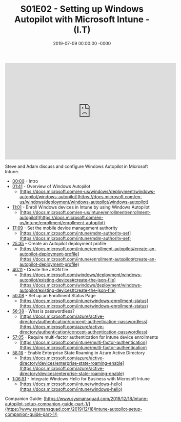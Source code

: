 ﻿---
layout: post
title: "S01E02 - Setting up Windows Autopilot with Microsoft Intune - (I.T)"
date: 2019-07-09 00:00:00 -0000
categories:
---

<iframe loading="lazy" width="560" height="315" src="https://www.youtube.com/embed/KN4tfKQqtVs" title="YouTube video player" frameborder="0" allow="accelerometer; autoplay; clipboard-write; encrypted-media; gyroscope; picture-in-picture" allowfullscreen></iframe>

Steve and Adam discuss and configure Windows Autopilot in Microsoft Intune.
- [00:00](https://www.youtube.com/watch?v=KN4tfKQqtVs&t=0s) - Intro
- [01:41](https://www.youtube.com/watch?v=KN4tfKQqtVs&t=101s) - Overview of Windows Autopilot
   - [https://docs.microsoft.com/en-us/windows/deployment/windows-autopilot/windows-autopilot](https://docs.microsoft.com/en-us/windows/deployment/windows-autopilot/windows-autopilot)
- [11:01](https://www.youtube.com/watch?v=KN4tfKQqtVs&t=661s) - Enroll Windows devices in Intune by using Windows Autopilot
   - [https://docs.microsoft.com/en-us/intune/enrollment/enrollment-autopilot](https://docs.microsoft.com/en-us/intune/enrollment/enrollment-autopilot)
- [17:09](https://www.youtube.com/watch?v=KN4tfKQqtVs&t=1029s) - Set the mobile device management authority
   - [https://docs.microsoft.com/intune/mdm-authority-set](https://docs.microsoft.com/intune/mdm-authority-set)
- [25:35](https://www.youtube.com/watch?v=KN4tfKQqtVs&t=1535s) - Create an Autopilot deployment profile
   - [https://docs.microsoft.com/intune/enrollment-autopilot#create-an-autopilot-deployment-profile](https://docs.microsoft.com/intune/enrollment-autopilot#create-an-autopilot-deployment-profile)
- [40:11](https://www.youtube.com/watch?v=KN4tfKQqtVs&t=2411s) - Create the JSON file
   - [https://docs.microsoft.com/windows/deployment/windows-autopilot/existing-devices#create-the-json-file](https://docs.microsoft.com/windows/deployment/windows-autopilot/existing-devices#create-the-json-file)
- [50:08](https://www.youtube.com/watch?v=KN4tfKQqtVs&t=3008s) - Set up an Enrollment Status Page
   - [https://docs.microsoft.com/intune/windows-enrollment-status](https://docs.microsoft.com/intune/windows-enrollment-status)
- [56:38](https://www.youtube.com/watch?v=KN4tfKQqtVs&t=3398s) - What is passwordless?
   - [https://docs.microsoft.com/azure/active-directory/authentication/concept-authentication-passwordless](https://docs.microsoft.com/azure/active-directory/authentication/concept-authentication-passwordless)
- [57:05](https://www.youtube.com/watch?v=KN4tfKQqtVs&t=3425s) - Require multi-factor authentication for Intune device enrollments
   - [https://docs.microsoft.com/intune/multi-factor-authentication](https://docs.microsoft.com/intune/multi-factor-authentication)
- [58:16](https://www.youtube.com/watch?v=KN4tfKQqtVs&t=3496s) - Enable Enterprise State Roaming in Azure Active Directory
   - [https://docs.microsoft.com/azure/active-directory/devices/enterprise-state-roaming-enable](https://docs.microsoft.com/azure/active-directory/devices/enterprise-state-roaming-enable)
- [1:06:51](https://www.youtube.com/watch?v=KN4tfKQqtVs&t=471s) - Integrate Windows Hello for Business with Microsoft Intune
   - [https://docs.microsoft.com/intune/windows-hello](https://docs.microsoft.com/intune/windows-hello)

Companion Guide:
[https://www.sysmansquad.com/2019/12/18/intune-autopilot-setup-companion-guide-part-1/](https://www.sysmansquad.com/2019/12/18/intune-autopilot-setup-companion-guide-part-1/)

